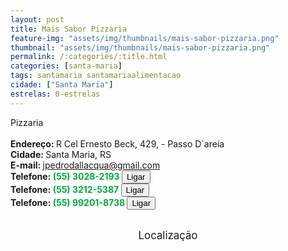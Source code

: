 ```yaml
---
layout: post
title: Mais Sabor Pizzaria
feature-img: "assets/img/thumbnails/mais-sabor-pizzaria.png"
thumbnail: "assets/img/thumbnails/mais-sabor-pizzaria.png"
permalink: /:categories/:title.html
categories: [santa-maria]
tags: santamaria santamariaalimentacao
cidade: ["Santa Maria"]
estrelas: 0-estrelas
---
```

Pizzaria<!-- more --><br />
 <br/>
<b>Endereço: </b>R Cel Ernesto Beck, 429, - Passo D`areia<br />
<b>Cidade: </b>Santa Maria, RS<br />
<b>E-mail: </b>jpedrodallacqua@gmail.com<br />
<b>Telefone: <span style="color: #00ab3a;">(55) 3028-2193</span> <a href="tel:5530282193"><button class="ligar">Ligar</button></a></b><br />
<b>Telefone: <span style="color: #00ab3a;">(55) 3212-5387</span> <a href="tel:5532125387"><button class="ligar">Ligar</button></a></b><br />
<b>Telefone: <span style="color: #00ab3a;">(55) 99201-8738</span> <a href="tel:55992018738"><button class="ligar">Ligar</button></a></b><br />
<br />
<style>
      #map {
        height: 400px;
        width: 100%;
       }
    </style>

<div style="font-size: larger; text-align: center;">
Localização</div>
<div id="map">
<script>
      function initMap() {
        var uluru = {lat: -29.684669, lng: -53.833737};
        var map = new google.maps.Map(document.getElementById('map'), {
          zoom: 17,
          center: uluru
        });
        var marker = new google.maps.Marker({
          position: uluru,
          map: map
        });
      }
    </script>
    <script async="" defer="" src="https://maps.googleapis.com/maps/api/js?key=AIzaSyBnzAZHXcLn5tKVEurubbL8vjqpRLda7dc&callback=initMap">
    </script>
</div>
